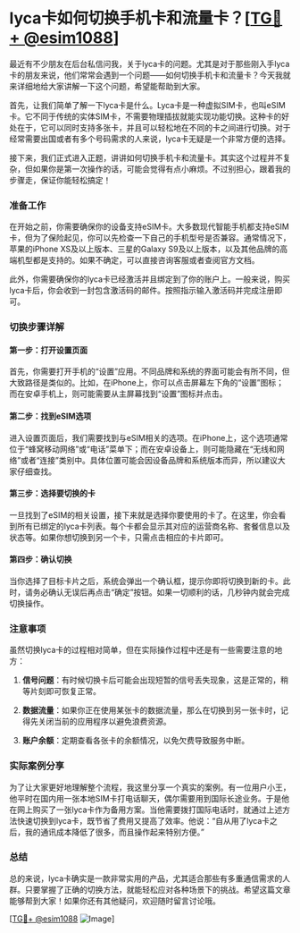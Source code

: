 # lyca卡如何切换手机卡和流量卡？[[TG💪+ @esim1088](https://t.me/s/esim1088)]

最近有不少朋友在后台私信问我，关于lyca卡的问题。尤其是对于那些刚入手lyca卡的朋友来说，他们常常会遇到一个问题——如何切换手机卡和流量卡？今天我就来详细地给大家讲解一下这个问题，希望能帮助到大家。

首先，让我们简单了解一下lyca卡是什么。Lyca卡是一种虚拟SIM卡，也叫eSIM卡。它不同于传统的实体SIM卡，不需要物理插拔就能实现功能切换。这种卡的好处在于，它可以同时支持多张卡，并且可以轻松地在不同的卡之间进行切换。对于经常需要出国或者有多个号码需求的人来说，lyca卡无疑是一个非常方便的选择。

接下来，我们正式进入正题，讲讲如何切换手机卡和流量卡。其实这个过程并不复杂，但如果你是第一次操作的话，可能会觉得有点小麻烦。不过别担心，跟着我的步骤走，保证你能轻松搞定！

### 准备工作

在开始之前，你需要确保你的设备支持eSIM卡。大多数现代智能手机都支持eSIM卡，但为了保险起见，你可以先检查一下自己的手机型号是否兼容。通常情况下，苹果的iPhone XS及以上版本、三星的Galaxy S9及以上版本，以及其他品牌的高端机型都是支持的。如果不确定，可以直接咨询客服或者查阅官方文档。

此外，你需要确保你的lyca卡已经激活并且绑定到了你的账户上。一般来说，购买lyca卡后，你会收到一封包含激活码的邮件。按照指示输入激活码并完成注册即可。

### 切换步骤详解

#### 第一步：打开设置页面

首先，你需要打开手机的“设置”应用。不同品牌和系统的界面可能会有所不同，但大致路径是类似的。比如，在iPhone上，你可以点击屏幕左下角的“设置”图标；而在安卓手机上，则可能需要从主屏幕找到“设置”图标并点击。

#### 第二步：找到eSIM选项

进入设置页面后，我们需要找到与eSIM相关的选项。在iPhone上，这个选项通常位于“蜂窝移动网络”或“电话”菜单下；而在安卓设备上，则可能隐藏在“无线和网络”或者“连接”类别中。具体位置可能会因设备品牌和系统版本而异，所以建议大家仔细查找。

#### 第三步：选择要切换的卡

一旦找到了eSIM的相关设置，接下来就是选择你要使用的卡了。在这里，你会看到所有已绑定的lyca卡列表。每个卡都会显示其对应的运营商名称、套餐信息以及状态等。如果你想切换到另一个卡，只需点击相应的卡片即可。

#### 第四步：确认切换

当你选择了目标卡片之后，系统会弹出一个确认框，提示你即将切换到新的卡。此时，请务必确认无误后再点击“确定”按钮。如果一切顺利的话，几秒钟内就会完成切换操作。

### 注意事项

虽然切换lyca卡的过程相对简单，但在实际操作过程中还是有一些需要注意的地方：

1. **信号问题**：有时候切换卡后可能会出现短暂的信号丢失现象，这是正常的，稍等片刻即可恢复正常。
   
2. **数据流量**：如果你正在使用某张卡的数据流量，那么在切换到另一张卡时，记得先关闭当前的应用程序以避免浪费资源。

3. **账户余额**：定期查看各张卡的余额情况，以免欠费导致服务中断。

### 实际案例分享

为了让大家更好地理解整个流程，我这里分享一个真实的案例。有一位用户小王，他平时在国内用一张本地SIM卡打电话聊天，偶尔需要用到国际长途业务。于是他在网上购买了一张lyca卡作为备用方案。当他需要拨打国际电话时，就通过上述方法快速切换到lyca卡，既节省了费用又提高了效率。他说：“自从用了lyca卡之后，我的通讯成本降低了很多，而且操作起来特别方便。”

### 总结

总的来说，lyca卡确实是一款非常实用的产品，尤其适合那些有多重通信需求的人群。只要掌握了正确的切换方法，就能轻松应对各种场景下的挑战。希望这篇文章能够帮到大家！如果你还有其他疑问，欢迎随时留言讨论哦。

[[TG💪+ @esim1088](https://t.me/s/esim1088) ![Image](https://i.postimg.cc/4NQfJmqS/Snipaste-2025-05-13-00-14-12.png)]